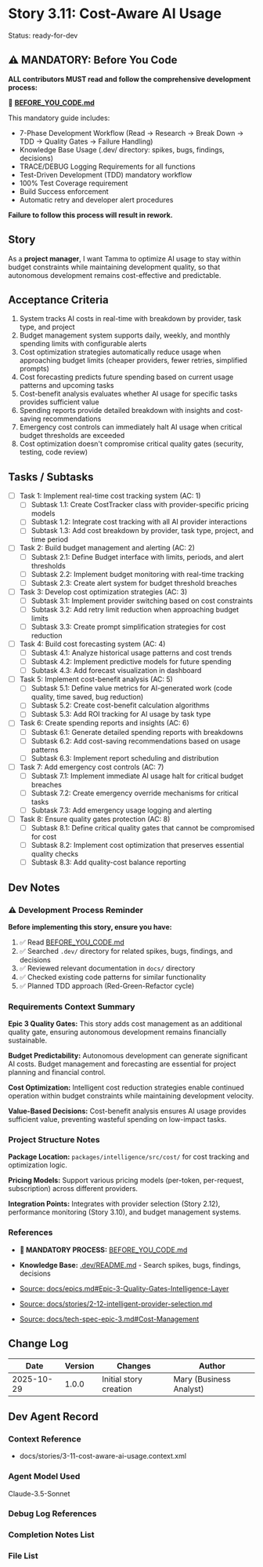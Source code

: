 # Story 3.11: Cost-Aware AI Usage

Status: ready-for-dev

## ⚠️ MANDATORY: Before You Code

**ALL contributors MUST read and follow the comprehensive development process:**

📖 **[BEFORE_YOU_CODE.md](../../BEFORE_YOU_CODE.md)**

This mandatory guide includes:
- 7-Phase Development Workflow (Read → Research → Break Down → TDD → Quality Gates → Failure Handling)
- Knowledge Base Usage (.dev/ directory: spikes, bugs, findings, decisions)
- TRACE/DEBUG Logging Requirements for all functions
- Test-Driven Development (TDD) mandatory workflow
- 100% Test Coverage requirement
- Build Success enforcement
- Automatic retry and developer alert procedures

**Failure to follow this process will result in rework.**

## Story

As a **project manager**,
I want Tamma to optimize AI usage to stay within budget constraints while maintaining development quality,
so that autonomous development remains cost-effective and predictable.

## Acceptance Criteria

1. System tracks AI costs in real-time with breakdown by provider, task type, and project
2. Budget management system supports daily, weekly, and monthly spending limits with configurable alerts
3. Cost optimization strategies automatically reduce usage when approaching budget limits (cheaper providers, fewer retries, simplified prompts)
4. Cost forecasting predicts future spending based on current usage patterns and upcoming tasks
5. Cost-benefit analysis evaluates whether AI usage for specific tasks provides sufficient value
6. Spending reports provide detailed breakdown with insights and cost-saving recommendations
7. Emergency cost controls can immediately halt AI usage when critical budget thresholds are exceeded
8. Cost optimization doesn't compromise critical quality gates (security, testing, code review)

## Tasks / Subtasks

- [ ] Task 1: Implement real-time cost tracking system (AC: 1)
  - [ ] Subtask 1.1: Create CostTracker class with provider-specific pricing models
  - [ ] Subtask 1.2: Integrate cost tracking with all AI provider interactions
  - [ ] Subtask 1.3: Add cost breakdown by provider, task type, project, and time period

- [ ] Task 2: Build budget management and alerting (AC: 2)
  - [ ] Subtask 2.1: Define Budget interface with limits, periods, and alert thresholds
  - [ ] Subtask 2.2: Implement budget monitoring with real-time tracking
  - [ ] Subtask 2.3: Create alert system for budget threshold breaches

- [ ] Task 3: Develop cost optimization strategies (AC: 3)
  - [ ] Subtask 3.1: Implement provider switching based on cost constraints
  - [ ] Subtask 3.2: Add retry limit reduction when approaching budget limits
  - [ ] Subtask 3.3: Create prompt simplification strategies for cost reduction

- [ ] Task 4: Build cost forecasting system (AC: 4)
  - [ ] Subtask 4.1: Analyze historical usage patterns and cost trends
  - [ ] Subtask 4.2: Implement predictive models for future spending
  - [ ] Subtask 4.3: Add forecast visualization in dashboard

- [ ] Task 5: Implement cost-benefit analysis (AC: 5)
  - [ ] Subtask 5.1: Define value metrics for AI-generated work (code quality, time saved, bug reduction)
  - [ ] Subtask 5.2: Create cost-benefit calculation algorithms
  - [ ] Subtask 5.3: Add ROI tracking for AI usage by task type

- [ ] Task 6: Create spending reports and insights (AC: 6)
  - [ ] Subtask 6.1: Generate detailed spending reports with breakdowns
  - [ ] Subtask 6.2: Add cost-saving recommendations based on usage patterns
  - [ ] Subtask 6.3: Implement report scheduling and distribution

- [ ] Task 7: Add emergency cost controls (AC: 7)
  - [ ] Subtask 7.1: Implement immediate AI usage halt for critical budget breaches
  - [ ] Subtask 7.2: Create emergency override mechanisms for critical tasks
  - [ ] Subtask 7.3: Add emergency usage logging and alerting

- [ ] Task 8: Ensure quality gates protection (AC: 8)
  - [ ] Subtask 8.1: Define critical quality gates that cannot be compromised for cost
  - [ ] Subtask 8.2: Implement cost optimization that preserves essential quality checks
  - [ ] Subtask 8.3: Add quality-cost balance reporting

## Dev Notes

### ⚠️ Development Process Reminder

**Before implementing this story, ensure you have:**
1. ✅ Read [BEFORE_YOU_CODE.md](../../BEFORE_YOU_CODE.md)
2. ✅ Searched `.dev/` directory for related spikes, bugs, findings, and decisions
3. ✅ Reviewed relevant documentation in `docs/` directory
4. ✅ Checked existing code patterns for similar functionality
5. ✅ Planned TDD approach (Red-Green-Refactor cycle)


### Requirements Context Summary

**Epic 3 Quality Gates:** This story adds cost management as an additional quality gate, ensuring autonomous development remains financially sustainable.

**Budget Predictability:** Autonomous development can generate significant AI costs. Budget management and forecasting are essential for project planning and financial control.

**Cost Optimization:** Intelligent cost reduction strategies enable continued operation within budget constraints while maintaining development velocity.

**Value-Based Decisions:** Cost-benefit analysis ensures AI usage provides sufficient value, preventing wasteful spending on low-impact tasks.

### Project Structure Notes

**Package Location:** `packages/intelligence/src/cost/` for cost tracking and optimization logic.

**Pricing Models:** Support various pricing models (per-token, per-request, subscription) across different providers.

**Integration Points:** Integrates with provider selection (Story 2.12), performance monitoring (Story 3.10), and budget management systems.

### References

- **🔴 MANDATORY PROCESS:** [BEFORE_YOU_CODE.md](../../BEFORE_YOU_CODE.md)
- **Knowledge Base:** [.dev/README.md](../../.dev/README.md) - Search spikes, bugs, findings, decisions

- [Source: docs/epics.md#Epic-3-Quality-Gates-Intelligence-Layer](F:\Code\Repos\Tamma\docs\epics.md#Epic-3-Quality-Gates-Intelligence-Layer)
- [Source: docs/stories/2-12-intelligent-provider-selection.md](F:\Code\Repos\Tamma\docs\stories\2-12-intelligent-provider-selection.md)
- [Source: docs/tech-spec-epic-3.md#Cost-Management](F:\Code\Repos\Tamma\docs\tech-spec-epic-3.md#Cost-Management)

## Change Log

| Date       | Version | Changes                | Author                  |
| ---------- | ------- | ---------------------- | ----------------------- |
| 2025-10-29 | 1.0.0   | Initial story creation | Mary (Business Analyst) |

## Dev Agent Record

### Context Reference

- docs/stories/3-11-cost-aware-ai-usage.context.xml

### Agent Model Used

Claude-3.5-Sonnet

### Debug Log References

### Completion Notes List

### File List
